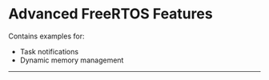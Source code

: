 # Advanced FreeRTOS Features

Contains examples for:
- Task notifications
- Dynamic memory management

---
